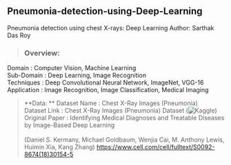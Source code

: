 ## Pneumonia-detection-using-Deep-Learning
Pneumonia detection using chest X-rays: Deep Learning
Author: Sarthak Das Roy

> ### Overview: ###  
Domain             : Computer Vision, Machine Learning <br /> 
Sub-Domain         : Deep Learning, Image Recognition <br />
Techniques         : Deep Convolutional Neural Network, ImageNet, VGG-16 <br />
Application        : Image Recognition, Image Classification, Medical Imaging <br />

> **Data: **
Dataset Name     : Chest X-Ray Images (Pneumonia) <br /> 
Dataset Link     : Chest X-Ray Images (Pneumonia) Dataset (![Kaggle](https://www.kaggle.com/paultimothymooney/chest-xray-pneumonia)) <br /> 
Original Paper   : Identifying Medical Diagnoses and Treatable Diseases by Image-Based Deep Learning <br />  
                   (Daniel S. Kermany, Michael Goldbaum, Wenjia Cai, M. Anthony Lewis, Huimin Xia, Kang Zhang)
                   https://www.cell.com/cell/fulltext/S0092-8674(18)30154-5 <br /> 
